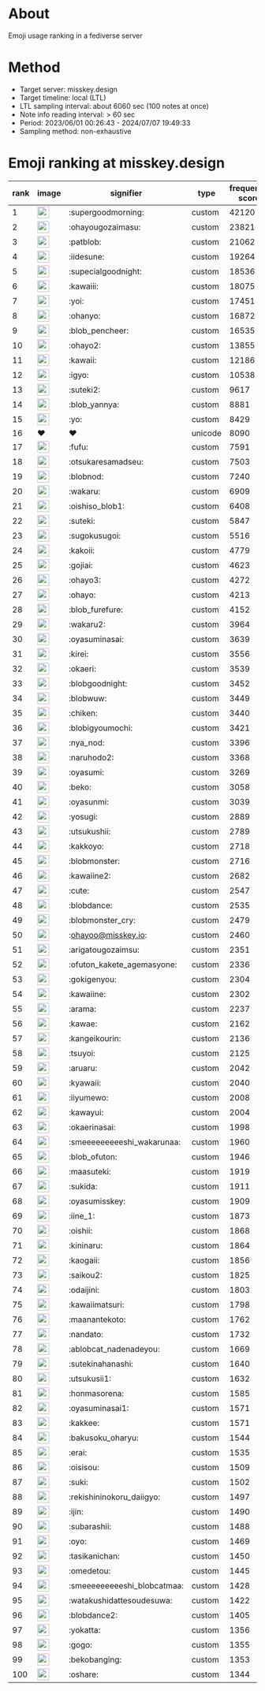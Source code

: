 # About
Emoji usage ranking in a fediverse server

# Method
- Target server: misskey.design
- Target timeline: local (LTL)
- LTL sampling interval: about 6060 sec (100 notes at once)
- Note info reading interval: > 60 sec
- Period: 2023/06/01 00:26:43 - 2024/07/07 19:49:33 
- Sampling method: non-exhaustive

# Emoji ranking at misskey.design

|rank|image|signifier|type|frequency score|
|----|----|----|----|----|
|1|<img height="24" src="https://misskey.design/emoji/supergoodmorning.webp">|:supergoodmorning:|custom|42120|
|2|<img height="24" src="https://misskey.design/emoji/ohayougozaimasu.webp">|:ohayougozaimasu:|custom|23821|
|3|<img height="24" src="https://misskey.design/emoji/patblob.webp">|:patblob:|custom|21062|
|4|<img height="24" src="https://misskey.design/emoji/iidesune.webp">|:iidesune:|custom|19264|
|5|<img height="24" src="https://misskey.design/emoji/supecialgoodnight.webp">|:supecialgoodnight:|custom|18536|
|6|<img height="24" src="https://misskey.design/emoji/kawaiii.webp">|:kawaiii:|custom|18075|
|7|<img height="24" src="https://misskey.design/emoji/yoi.webp">|:yoi:|custom|17451|
|8|<img height="24" src="https://misskey.design/emoji/ohanyo.webp">|:ohanyo:|custom|16872|
|9|<img height="24" src="https://misskey.design/emoji/blob_pencheer.webp">|:blob_pencheer:|custom|16535|
|10|<img height="24" src="https://misskey.design/emoji/ohayo2.webp">|:ohayo2:|custom|13855|
|11|<img height="24" src="https://misskey.design/emoji/kawaii.webp">|:kawaii:|custom|12186|
|12|<img height="24" src="https://misskey.design/emoji/igyo.webp">|:igyo:|custom|10538|
|13|<img height="24" src="https://misskey.design/emoji/suteki2.webp">|:suteki2:|custom|9617|
|14|<img height="24" src="https://misskey.design/emoji/blob_yannya.webp">|:blob_yannya:|custom|8881|
|15|<img height="24" src="https://misskey.design/emoji/yo.webp">|:yo:|custom|8429|
|16|❤|❤|unicode|8090|
|17|<img height="24" src="https://misskey.design/emoji/fufu.webp">|:fufu:|custom|7591|
|18|<img height="24" src="https://misskey.design/emoji/otsukaresamadseu.webp">|:otsukaresamadseu:|custom|7503|
|19|<img height="24" src="https://misskey.design/emoji/blobnod.webp">|:blobnod:|custom|7240|
|20|<img height="24" src="https://misskey.design/emoji/wakaru.webp">|:wakaru:|custom|6909|
|21|<img height="24" src="https://misskey.design/emoji/oishiso_blob1.webp">|:oishiso_blob1:|custom|6408|
|22|<img height="24" src="https://misskey.design/emoji/suteki.webp">|:suteki:|custom|5847|
|23|<img height="24" src="https://misskey.design/emoji/sugokusugoi.webp">|:sugokusugoi:|custom|5516|
|24|<img height="24" src="https://misskey.design/emoji/kakoii.webp">|:kakoii:|custom|4779|
|25|<img height="24" src="https://misskey.design/emoji/gojiai.webp">|:gojiai:|custom|4623|
|26|<img height="24" src="https://misskey.design/emoji/ohayo3.webp">|:ohayo3:|custom|4272|
|27|<img height="24" src="https://misskey.design/emoji/ohayo.webp">|:ohayo:|custom|4213|
|28|<img height="24" src="https://misskey.design/emoji/blob_furefure.webp">|:blob_furefure:|custom|4152|
|29|<img height="24" src="https://misskey.design/emoji/wakaru2.webp">|:wakaru2:|custom|3964|
|30|<img height="24" src="https://misskey.design/emoji/oyasuminasai.webp">|:oyasuminasai:|custom|3639|
|31|<img height="24" src="https://misskey.design/emoji/kirei.webp">|:kirei:|custom|3556|
|32|<img height="24" src="https://misskey.design/emoji/okaeri.webp">|:okaeri:|custom|3539|
|33|<img height="24" src="https://misskey.design/emoji/blobgoodnight.webp">|:blobgoodnight:|custom|3452|
|34|<img height="24" src="https://misskey.design/emoji/blobwuw.webp">|:blobwuw:|custom|3449|
|35|<img height="24" src="https://misskey.design/emoji/chiken.webp">|:chiken:|custom|3440|
|36|<img height="24" src="https://misskey.design/emoji/blobigyoumochi.webp">|:blobigyoumochi:|custom|3421|
|37|<img height="24" src="https://misskey.design/emoji/nya_nod.webp">|:nya_nod:|custom|3396|
|38|<img height="24" src="https://misskey.design/emoji/naruhodo2.webp">|:naruhodo2:|custom|3368|
|39|<img height="24" src="https://misskey.design/emoji/oyasumi.webp">|:oyasumi:|custom|3269|
|40|<img height="24" src="https://misskey.design/emoji/beko.webp">|:beko:|custom|3058|
|41|<img height="24" src="https://misskey.design/emoji/oyasunmi.webp">|:oyasunmi:|custom|3039|
|42|<img height="24" src="https://misskey.design/emoji/yosugi.webp">|:yosugi:|custom|2889|
|43|<img height="24" src="https://misskey.design/emoji/utsukushii.webp">|:utsukushii:|custom|2789|
|44|<img height="24" src="https://misskey.design/emoji/kakkoyo.webp">|:kakkoyo:|custom|2718|
|45|<img height="24" src="https://misskey.design/emoji/blobmonster.webp">|:blobmonster:|custom|2716|
|46|<img height="24" src="https://misskey.design/emoji/kawaiine2.webp">|:kawaiine2:|custom|2682|
|47|<img height="24" src="https://misskey.design/emoji/cute.webp">|:cute:|custom|2547|
|48|<img height="24" src="https://misskey.design/emoji/blobdance.webp">|:blobdance:|custom|2535|
|49|<img height="24" src="https://misskey.design/emoji/blobmonster_cry.webp">|:blobmonster_cry:|custom|2479|
|50|<img height="24" src="https://misskey.design/emoji/ohayoo.webp">|:ohayoo@misskey.io:|custom|2460|
|51|<img height="24" src="https://misskey.design/emoji/arigatougozaimsu.webp">|:arigatougozaimsu:|custom|2351|
|52|<img height="24" src="https://misskey.design/emoji/ofuton_kakete_agemasyone.webp">|:ofuton_kakete_agemasyone:|custom|2336|
|53|<img height="24" src="https://misskey.design/emoji/gokigenyou.webp">|:gokigenyou:|custom|2304|
|54|<img height="24" src="https://misskey.design/emoji/kawaiine.webp">|:kawaiine:|custom|2302|
|55|<img height="24" src="https://misskey.design/emoji/arama.webp">|:arama:|custom|2237|
|56|<img height="24" src="https://misskey.design/emoji/kawae.webp">|:kawae:|custom|2162|
|57|<img height="24" src="https://misskey.design/emoji/kangeikourin.webp">|:kangeikourin:|custom|2136|
|58|<img height="24" src="https://misskey.design/emoji/tsuyoi.webp">|:tsuyoi:|custom|2125|
|59|<img height="24" src="https://misskey.design/emoji/aruaru.webp">|:aruaru:|custom|2042|
|60|<img height="24" src="https://misskey.design/emoji/kyawaii.webp">|:kyawaii:|custom|2040|
|61|<img height="24" src="https://misskey.design/emoji/iiyumewo.webp">|:iiyumewo:|custom|2008|
|62|<img height="24" src="https://misskey.design/emoji/kawayui.webp">|:kawayui:|custom|2004|
|63|<img height="24" src="https://misskey.design/emoji/okaerinasai.webp">|:okaerinasai:|custom|1998|
|64|<img height="24" src="https://misskey.design/emoji/smeeeeeeeeeshi_wakarunaa.webp">|:smeeeeeeeeeshi_wakarunaa:|custom|1960|
|65|<img height="24" src="https://misskey.design/emoji/blob_ofuton.webp">|:blob_ofuton:|custom|1946|
|66|<img height="24" src="https://misskey.design/emoji/maasuteki.webp">|:maasuteki:|custom|1919|
|67|<img height="24" src="https://misskey.design/emoji/sukida.webp">|:sukida:|custom|1911|
|68|<img height="24" src="https://misskey.design/emoji/oyasumisskey.webp">|:oyasumisskey:|custom|1909|
|69|<img height="24" src="https://misskey.design/emoji/iine_1.webp">|:iine_1:|custom|1873|
|70|<img height="24" src="https://misskey.design/emoji/oishii.webp">|:oishii:|custom|1868|
|71|<img height="24" src="https://misskey.design/emoji/kininaru.webp">|:kininaru:|custom|1864|
|72|<img height="24" src="https://misskey.design/emoji/kaogaii.webp">|:kaogaii:|custom|1856|
|73|<img height="24" src="https://misskey.design/emoji/saikou2.webp">|:saikou2:|custom|1825|
|74|<img height="24" src="https://misskey.design/emoji/odaijini.webp">|:odaijini:|custom|1803|
|75|<img height="24" src="https://misskey.design/emoji/kawaiimatsuri.webp">|:kawaiimatsuri:|custom|1798|
|76|<img height="24" src="https://misskey.design/emoji/maanantekoto.webp">|:maanantekoto:|custom|1762|
|77|<img height="24" src="https://misskey.design/emoji/nandato.webp">|:nandato:|custom|1732|
|78|<img height="24" src="https://misskey.design/emoji/ablobcat_nadenadeyou.webp">|:ablobcat_nadenadeyou:|custom|1669|
|79|<img height="24" src="https://misskey.design/emoji/sutekinahanashi.webp">|:sutekinahanashi:|custom|1640|
|80|<img height="24" src="https://misskey.design/emoji/utsukusii1.webp">|:utsukusii1:|custom|1632|
|81|<img height="24" src="https://misskey.design/emoji/honmasorena.webp">|:honmasorena:|custom|1585|
|82|<img height="24" src="https://misskey.design/emoji/oyasuminasai1.webp">|:oyasuminasai1:|custom|1571|
|83|<img height="24" src="https://misskey.design/emoji/kakkee.webp">|:kakkee:|custom|1571|
|84|<img height="24" src="https://misskey.design/emoji/bakusoku_oharyu.webp">|:bakusoku_oharyu:|custom|1544|
|85|<img height="24" src="https://misskey.design/emoji/erai.webp">|:erai:|custom|1535|
|86|<img height="24" src="https://misskey.design/emoji/oisisou.webp">|:oisisou:|custom|1509|
|87|<img height="24" src="https://misskey.design/emoji/suki.webp">|:suki:|custom|1502|
|88|<img height="24" src="https://misskey.design/emoji/rekishininokoru_daiigyo.webp">|:rekishininokoru_daiigyo:|custom|1497|
|89|<img height="24" src="https://misskey.design/emoji/ijin.webp">|:ijin:|custom|1490|
|90|<img height="24" src="https://misskey.design/emoji/subarashii.webp">|:subarashii:|custom|1488|
|91|<img height="24" src="https://misskey.design/emoji/oyo.webp">|:oyo:|custom|1469|
|92|<img height="24" src="https://misskey.design/emoji/tasikanichan.webp">|:tasikanichan:|custom|1450|
|93|<img height="24" src="https://misskey.design/emoji/omedetou.webp">|:omedetou:|custom|1445|
|94|<img height="24" src="https://misskey.design/emoji/smeeeeeeeeeshi_blobcatmaa.webp">|:smeeeeeeeeeshi_blobcatmaa:|custom|1428|
|95|<img height="24" src="https://misskey.design/emoji/watakushidattesoudesuwa.webp">|:watakushidattesoudesuwa:|custom|1422|
|96|<img height="24" src="https://misskey.design/emoji/blobdance2.webp">|:blobdance2:|custom|1405|
|97|<img height="24" src="https://misskey.design/emoji/yokatta.webp">|:yokatta:|custom|1356|
|98|<img height="24" src="https://misskey.design/emoji/gogo.webp">|:gogo:|custom|1355|
|99|<img height="24" src="https://misskey.design/emoji/bekobanging.webp">|:bekobanging:|custom|1353|
|100|<img height="24" src="https://misskey.design/emoji/oshare.webp">|:oshare:|custom|1344|

